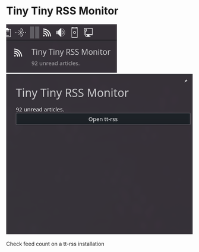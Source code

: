 Tiny Tiny RSS Monitor
===

<img src="screens/tooltip.png">

<img src="screens/fullrepresentation.png">

Check feed count on a tt-rss installation
